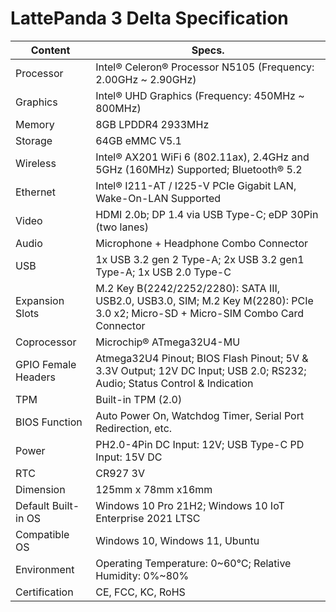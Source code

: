 # LattePanda 3 Delta Specification

| Content             | Specs.                                                       |
| ------------------- | ------------------------------------------------------------ |
| Processor           | Intel® Celeron® Processor N5105 (Frequency: 2.00GHz ~ 2.90GHz) |
| Graphics            | Intel® UHD Graphics (Frequency: 450MHz ~ 800MHz)             |
| Memory              | 8GB LPDDR4 2933MHz                                           |
| Storage             | 64GB eMMC V5.1                                               |
| Wireless            | Intel® AX201 WiFi 6 (802.11ax), 2.4GHz and 5GHz (160MHz) Supported; Bluetooth® 5.2 |
| Ethernet            | Intel® I211-AT / I225-V PCIe Gigabit LAN, Wake-On-LAN Supported |
| Video               | HDMI 2.0b; DP 1.4 via USB Type-C; eDP 30Pin (two lanes)      |
| Audio               | Microphone + Headphone Combo Connector                       |
| USB                 | 1x USB 3.2 gen 2 Type-A; 2x USB 3.2 gen1 Type-A; 1x USB 2.0 Type-C |
| Expansion Slots     | M.2 Key B(2242/2252/2280): SATA III, USB2.0, USB3.0, SIM; M.2 Key M(2280): PCIe 3.0 x2; Micro-SD + Micro-SIM Combo Card Connector |
| Coprocessor         | Microchip® ATmega32U4-MU                                     |
| GPIO Female Headers | Atmega32U4 Pinout; BIOS Flash Pinout; 5V & 3.3V Output; 12V DC Input; USB 2.0; RS232; Audio; Status Control & Indication |
| TPM                 | Built-in TPM (2.0)                                           |
| BIOS Function       | Auto Power On, Watchdog Timer, Serial Port Redirection, etc. |
| Power               | PH2.0-4Pin DC Input: 12V; USB Type-C PD Input: 15V DC        |
| RTC                 | CR927 3V                                                     |
| Dimension           | 125mm x 78mm x16mm                                           |
| Default Built-in OS | Windows 10 Pro 21H2; Windows 10 IoT Enterprise 2021 LTSC     |
| Compatible OS       | Windows 10, Windows 11, Ubuntu                               |
| Environment         | Operating Temperature: 0~60℃; Relative Humidity: 0%~80%      |
| Certification       | CE, FCC, KC, RoHS                                            |